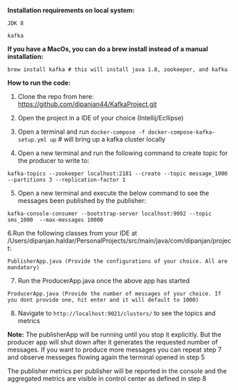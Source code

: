 **Installation requirements on local system:**

`JDK 8`

`kafka`

**If you have a MacOs, you can do a brew install instead of a manual installation:**  
                              
    brew install kafka # this will install java 1.8, zookeeper, and kafka  

**How to run the code:**

1. Clone the repo from here: https://github.com/dipanjan44/KafkaProject.git

2. Open the project in a IDE of your choice (Intellij/Ecllipse)

3. Open a terminal and run `docker-compose -f docker-compose-kafka-setup.yml up` # will bring up a kafka cluster locally

4. Open a new terminal and run the following command to create topic for the producer to write to:

`kafka-topics --zookeeper localhost:2181 --create --topic message_1000 --partitions 3 --replication-factor 1`


5. Open a new terminal and execute the below command to see the messages been published by the publisher:

`kafka-console-consumer --bootstrap-server localhost:9092 --topic sms_1000  --max-messages 10000`

6.Run the following classes from your IDE at /Users/dipanjan.haldar/PersonalProjects/src/main/java/com/dipanjan/project:

`PublisherApp.java (Provide the configurations of your choice. All are mandatory)`

7. Run the ProducerApp.java once the above app has started

`ProducerApp.java (Provide the number of messages of your choice. If you dont provide one, hit enter and it will default to 1000)`

8. Navigate to `http://localhost:9021/clusters/` to see the topics and metrics


**Note:** The publisherApp will be running until you stop it explicitly. But the producer app will shut down after it generates 
the requested number of messages. If you want to produce more messages you can repeat step 7 and observe messeges flowing again 
the terminal opened in step 5

The publisher metrics per publisher will be reported in the console and the aggregated metrics are visible in control center 
as defined in step 8

